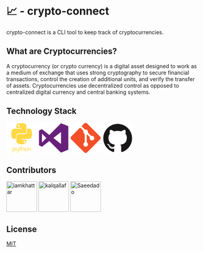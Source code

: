 # 📈 - crypto-connect

crypto-connect is a CLI tool to keep track of cryptocurrencies.

## What are Cryptocurrencies?

A cryptocurrency (or crypto currency) is a digital asset designed to work as a medium of exchange that uses strong cryptography to secure financial transactions, control the creation of additional units, and verify the transfer of assets. Cryptocurrencies use decentralized control as opposed to centralized digital currency and central banking systems.

## Technology Stack

<img src="./_media/python.png" width="80" height="80" title="Python"> <img src="./_media/vscode.png" width="80" height="80" title="Visual Studio Code"> <img src="./_media/git.png" width="80" height="80" title="Git"> <img src="./_media/github.png" width="80" height="80" title="Github">

## Contributors

<a href="https://github.com/iamkhattar"><img src="https://avatars3.githubusercontent.com/u/56852615?s=400&u=656d6befdb16f2be60c9c1f80456509a9dde69c4&v=4" title="iamkhattar" width="80" height="80"></a> <a href="https://github.com/kalqallaf"><img src="https://avatars0.githubusercontent.com/u/34354484?s=460&u=afae2a1029190dadb9a61b4eb7444710a1b4ee3d&v=4" title="kalqallaf" width="80" height="80"></a> <a href="https://github.com/Saeedado"><img src="https://avatars2.githubusercontent.com/u/63965340?s=460&v=4" title="Saeedado" width="80" height="80"></a>

## License

[MIT](https://opensource.org/licenses/MIT)
